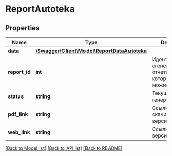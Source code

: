 # ReportAutoteka

## Properties
Name | Type | Description | Notes
------------ | ------------- | ------------- | -------------
**data** | [**\Swagger\Client\Model\ReportDataAutoteka**](ReportDataAutoteka.md) |  | [optional] 
**report_id** | **int** | Идентификатор сгенерированного отчета, по которому его можно получить | 
**status** | **string** | Текущий статус генерации отчет | 
**pdf_link** | **string** | Ссылка на скачивание pdf версии отчета | [optional] 
**web_link** | **string** | Ссылка на web версию отчета | [optional] 

[[Back to Model list]](../../README.md#documentation-for-models) [[Back to API list]](../../README.md#documentation-for-api-endpoints) [[Back to README]](../../README.md)

